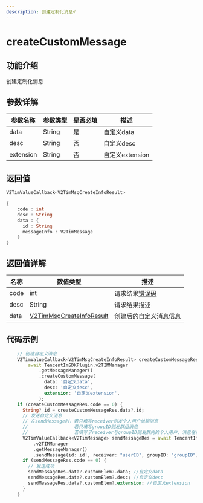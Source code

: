 ```yaml
---
description: 创建定制化消息√
---
```


# createCustomMessage

## 功能介绍

创建定制化消息

## 参数详解

| 参数名称      | 参数类型   | 是否必填 | 描述           |
| --------- | ------ | ---- | ------------ |
| data      | String | 是    | 自定义data      |
| desc      | String | 否    | 自定义desc      |
| extension | String | 否    | 自定义extension |

## 返回值

```dart
V2TimValueCallback<V2TimMsgCreateInfoResult>

{
    code : int
    desc : String
    data : {
      id : String
      messageInfo : V2TimMessage
    }
}
```

## 返回值详解

| 名称   | 数值类型                                                                       | 描述                                                             |
| ---- | -------------------------------------------------------------------------- | -------------------------------------------------------------- |
| code | int                                                                        | 请求结果[错误码](https://cloud.tencent.com/document/product/269/1671) |
| desc | String                                                                     | 请求结果描述                                                         |
| data | [V2TimMsgCreateInfoResult](../keyClass/message/v2timsdklistener-1.md) | 创建后的自定义消息信息                                                    |

## 代码示例  &#x20;

```dart
    // 创建自定义消息
    V2TimValueCallback<V2TimMsgCreateInfoResult> createCustomMessageRes =
        await TencentImSDKPlugin.v2TIMManager
            .getMessageManager()
            .createCustomMessage(
              data: '自定义data',
              desc: '自定义desc',
              extension: '自定义extension',
            );
    if (createCustomMessageRes.code == 0) {
      String? id = createCustomMessageRes.data?.id;
      // 发送自定义消息
      // 在sendMessage时，若只填写receiver则发个人用户单聊消息
      //                 若只填写groupID则发群组消息
      //                 若填写了receiver与groupID则发群内的个人用户，消息在群聊中显示，只有指定receiver能看见
      V2TimValueCallback<V2TimMessage> sendMessageRes = await TencentImSDKPlugin
          .v2TIMManager
          .getMessageManager()
          .sendMessage(id: id!, receiver: "userID", groupID: "groupID");
      if (sendMessageRes.code == 0) {
        // 发送成功
        sendMessageRes.data?.customElem?.data; //自定义data
        sendMessageRes.data?.customElem?.desc; //自定义desc
        sendMessageRes.data?.customElem?.extension; //自定义extension
      }
    }
```

